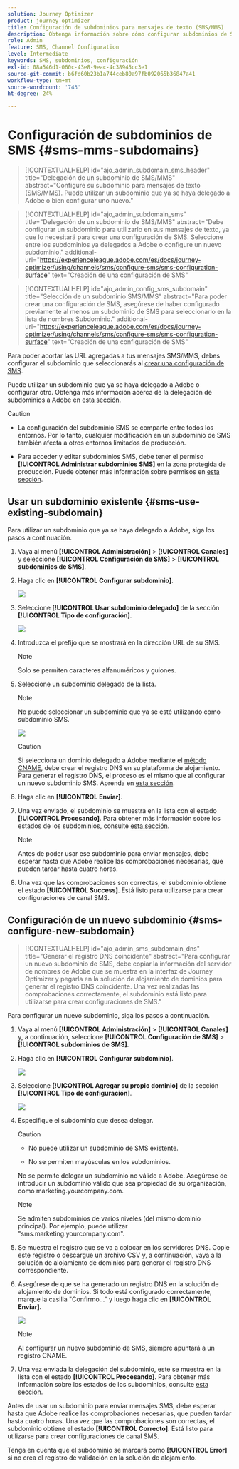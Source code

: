 ```yaml
---
solution: Journey Optimizer
product: journey optimizer
title: Configuración de subdominios para mensajes de texto (SMS/MMS)
description: Obtenga información sobre cómo configurar subdominios de SMS con Journey Optimizer
role: Admin
feature: SMS, Channel Configuration
level: Intermediate
keywords: SMS, subdominios, configuración
exl-id: 08a546d1-060c-43e8-9eac-4c38945cc3e1
source-git-commit: b6fd60b23b1a744ceb80a97fb092065b36847a41
workflow-type: tm+mt
source-wordcount: '743'
ht-degree: 24%

---
```


# Configuración de subdominios de SMS {#sms-mms-subdomains}

>[!CONTEXTUALHELP]
>id="ajo_admin_subdomain_sms_header"
>title="Delegación de un subdominio de SMS/MMS"
>abstract="Configure su subdominio para mensajes de texto (SMS/MMS). Puede utilizar un subdominio que ya se haya delegado a Adobe o bien configurar uno nuevo."

>[!CONTEXTUALHELP]
>id="ajo_admin_subdomain_sms"
>title="Delegación de un subdominio de SMS/MMS"
>abstract="Debe configurar un subdominio para utilizarlo en sus mensajes de texto, ya que lo necesitará para crear una configuración de SMS. Seleccione entre los subdominios ya delegados a Adobe o configure un nuevo subdominio."
>additional-url="https://experienceleague.adobe.com/es/docs/journey-optimizer/using/channels/sms/configure-sms/sms-configuration-surface" text="Creación de una configuración de SMS"

>[!CONTEXTUALHELP]
>id="ajo_admin_config_sms_subdomain"
>title="Selección de un subdominio SMS/MMS"
>abstract="Para poder crear una configuración de SMS, asegúrese de haber configurado previamente al menos un subdominio de SMS para seleccionarlo en la lista de nombres Subdominio."
>additional-url="https://experienceleague.adobe.com/es/docs/journey-optimizer/using/channels/sms/configure-sms/sms-configuration-surface" text="Creación de una configuración de SMS"

Para poder acortar las URL agregadas a tus mensajes SMS/MMS, debes configurar el subdominio que seleccionarás al [crear una configuración de SMS](sms-configuration.md#message-preset-sms).

Puede utilizar un subdominio que ya se haya delegado a Adobe o configurar otro. Obtenga más información acerca de la delegación de subdominios a Adobe en [esta sección](../configuration/delegate-subdomain.md).

>[!CAUTION]
>
>* La configuración del subdominio SMS se comparte entre todos los entornos. Por lo tanto, cualquier modificación en un subdominio de SMS también afecta a otros entornos limitados de producción.
>
>* Para acceder y editar subdominios SMS, debe tener el permiso **[!UICONTROL Administrar subdominios SMS]** en la zona protegida de producción. Puede obtener más información sobre permisos en [esta sección](../administration/high-low-permissions.md).
>

## Usar un subdominio existente {#sms-use-existing-subdomain}

Para utilizar un subdominio que ya se haya delegado a Adobe, siga los pasos a continuación.

1. Vaya al menú **[!UICONTROL Administración]** > **[!UICONTROL Canales]** y seleccione **[!UICONTROL Configuración de SMS]** > **[!UICONTROL subdominios de SMS]**.

1. Haga clic en **[!UICONTROL Configurar subdominio]**.

   ![](assets/sms_set-up-subdomain.png)

1. Seleccione **[!UICONTROL Usar subdominio delegado]** de la sección **[!UICONTROL Tipo de configuración]**.

   ![](assets/sms_use-delegated-subdomain.png)

1. Introduzca el prefijo que se mostrará en la dirección URL de su SMS.

   >[!NOTE]
   >
   >Solo se permiten caracteres alfanuméricos y guiones.

1. Seleccione un subdominio delegado de la lista.

   >[!NOTE]
   >
   >No puede seleccionar un subdominio que ya se esté utilizando como subdominio SMS.

   <!--Capital letters are not allowed in subdomains. TBC by PM-->

   ![](assets/sms_prefix-and-subdomain.png)

   <!--Note that you cannot use multiple delegated subdomains of the same parent domain. For example, if 'marketing1.yourcompany.com' is already delegated to Adobe for your SMS messages, you will not be able to use 'marketing2.yourcompany.com'. However, multi-level subdomains being supported for SMS, you may proceed using a subdomain of 'marketing1.yourcompany.com' (such as 'email.marketing1.yourcompany.com'), or a different parent domain.-->

   >[!CAUTION]
   >
   >Si selecciona un dominio delegado a Adobe mediante el [método CNAME](../configuration/delegate-subdomain.md#cname-subdomain-delegation), debe crear el registro DNS en su plataforma de alojamiento. Para generar el registro DNS, el proceso es el mismo que al configurar un nuevo subdominio SMS. Aprenda en [esta sección](#sms-configure-new-subdomain).

1. Haga clic en **[!UICONTROL Enviar]**.

1. Una vez enviado, el subdominio se muestra en la lista con el estado **[!UICONTROL Procesando]**. Para obtener más información sobre los estados de los subdominios, consulte [esta sección](../configuration/about-subdomain-delegation.md#access-delegated-subdomains).<!--Same statuses?-->

   >[!NOTE]
   >
   >Antes de poder usar ese subdominio para enviar mensajes, debe esperar hasta que Adobe realice las comprobaciones necesarias, que pueden tardar hasta cuatro horas.<!--Learn more in [this section](delegate-subdomain.md#subdomain-validation).-->

1. Una vez que las comprobaciones son correctas, el subdominio obtiene el estado **[!UICONTROL Success]**. Está listo para utilizarse para crear configuraciones de canal SMS.

## Configuración de un nuevo subdominio {#sms-configure-new-subdomain}

>[!CONTEXTUALHELP]
>id="ajo_admin_sms_subdomain_dns"
>title="Generar el registro DNS coincidente"
>abstract="Para configurar un nuevo subdominio de SMS, debe copiar la información del servidor de nombres de Adobe que se muestra en la interfaz de Journey Optimizer y pegarla en la solución de alojamiento de dominios para generar el registro DNS coincidente. Una vez realizadas las comprobaciones correctamente, el subdominio está listo para utilizarse para crear configuraciones de SMS."

Para configurar un nuevo subdominio, siga los pasos a continuación.

1. Vaya al menú **[!UICONTROL Administración]** > **[!UICONTROL Canales]** y, a continuación, seleccione **[!UICONTROL Configuración de SMS]** > **[!UICONTROL subdominios de SMS]**.

1. Haga clic en **[!UICONTROL Configurar subdominio]**.

   ![](assets/sms_set-up-subdomain.png)

1. Seleccione **[!UICONTROL Agregar su propio dominio]** de la sección **[!UICONTROL Tipo de configuración]**.

   ![](assets/sms_add-your-own-subdomain.png)

1. Especifique el subdominio que desea delegar.

   >[!CAUTION]
   >
   >* No puede utilizar un subdominio de SMS existente.
   >
   >* No se permiten mayúsculas en los subdominios.

   No se permite delegar un subdominio no válido a Adobe. Asegúrese de introducir un subdominio válido que sea propiedad de su organización, como marketing.yourcompany.com.

   >[!NOTE]
   >
   >Se admiten subdominios de varios niveles (del mismo dominio principal). Por ejemplo, puede utilizar &quot;sms.marketing.yourcompany.com&quot;.

1. Se muestra el registro que se va a colocar en los servidores DNS. Copie este registro o descargue un archivo CSV y, a continuación, vaya a la solución de alojamiento de dominios para generar el registro DNS correspondiente.

1. Asegúrese de que se ha generado un registro DNS en la solución de alojamiento de dominios. Si todo está configurado correctamente, marque la casilla &quot;Confirmo...&quot; y luego haga clic en **[!UICONTROL Enviar]**.

   ![](assets/sms_add-your-own-subdomain-confirm.png)

   >[!NOTE]
   >
   >Al configurar un nuevo subdominio de SMS, siempre apuntará a un registro CNAME.

1. Una vez enviada la delegación del subdominio, este se muestra en la lista con el estado **[!UICONTROL Procesando]**. Para obtener más información sobre los estados de los subdominios, consulte [esta sección](../configuration/about-subdomain-delegation.md#access-delegated-subdomains).<!--Same statuses?-->

Antes de usar un subdominio para enviar mensajes SMS, debe esperar hasta que Adobe realice las comprobaciones necesarias, que pueden tardar hasta cuatro horas.<!--Learn more in [this section](#subdomain-validation).--> Una vez que las comprobaciones son correctas, el subdominio obtiene el estado **[!UICONTROL Correcto]**. Está listo para utilizarse para crear configuraciones de canal SMS.

Tenga en cuenta que el subdominio se marcará como **[!UICONTROL Error]** si no crea el registro de validación en la solución de alojamiento.
